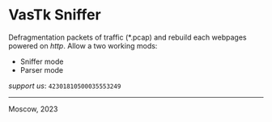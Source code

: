# VasTk Sniffer

Defragmentation packets of traffic (*.pcap) and rebuild each webpages powered on *http*. Allow a two working mods:
- Sniffer mode
- Parser mode

*support us*: `42301810500035553249`

---

Moscow, 2023
